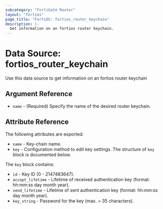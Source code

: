 ```yaml
---
subcategory: "FortiGate Router"
layout: "fortios"
page_title: "FortiOS: fortios_router_keychain"
description: |-
  Get information on an fortios router keychain.
---
```


# Data Source: fortios_router_keychain
Use this data source to get information on an fortios router keychain

## Argument Reference

* `name` - (Required) Specify the name of the desired router keychain.

## Attribute Reference

The following attributes are exported:

* `name` - Key-chain name.
* `key` - Configuration method to edit key settings. The structure of `key` block is documented below.

The `key` block contains:

* `id` - Key ID (0 - 2147483647).
* `accept_lifetime` - Lifetime of received authentication key (format: hh:mm:ss day month year).
* `send_lifetime` - Lifetime of sent authentication key (format: hh:mm:ss day month year).
* `key_string` - Password for the key (max. = 35 characters).

